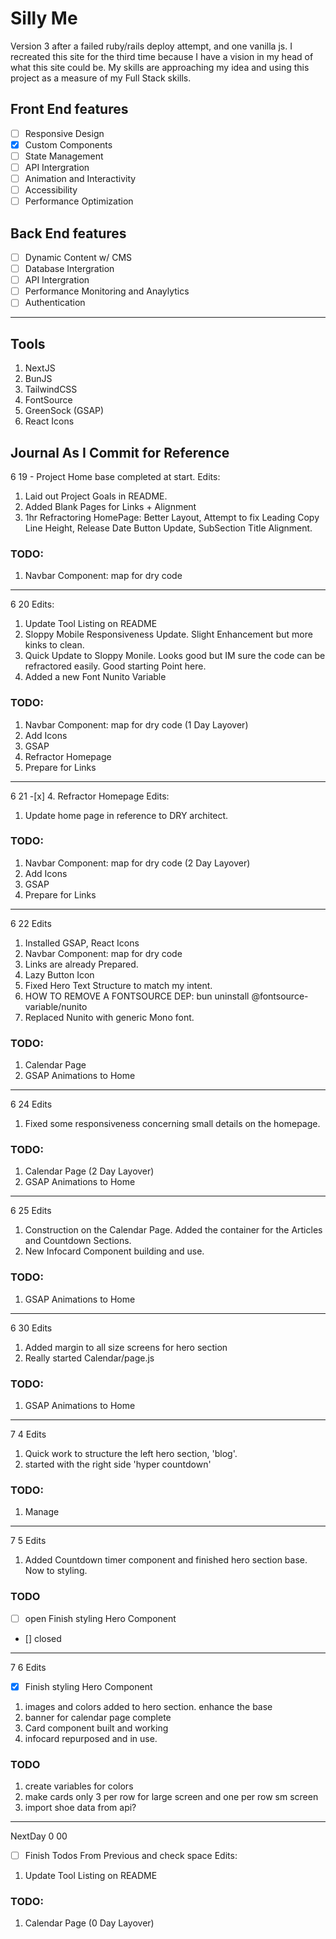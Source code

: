 # Silly Me

Version 3 after a failed ruby/rails deploy attempt, and one vanilla js.
I recreated this site for the third time because I have a vision in my head of what this site could be. My skills are approaching my idea and using this project as a measure of my Full Stack skills.

## Front End features

- [ ] Responsive Design
- [x] Custom Components
- [ ] State Management
- [ ] API Intergration
- [ ] Animation and Interactivity
- [ ] Accessibility
- [ ] Performance Optimization

## Back End features

- [ ] Dynamic Content w/ CMS
- [ ] Database Intergration
- [ ] API Intergration
- [ ] Performance Monitoring and Anaylytics
- [ ] Authentication

---

## Tools

1. NextJS
2. BunJS
3. TailwindCSS
4. FontSource
5. GreenSock (GSAP)
6. React Icons

## Journal As I Commit for Reference

6 19 - Project Home base completed at start.
Edits:

1. Laid out Project Goals in README.
2. Added Blank Pages for Links + Alignment
3. 1hr Refractoring HomePage: Better Layout, Attempt to fix Leading Copy Line Height, Release Date Button Update, SubSection Title Alignment.

### TODO:

1. Navbar Component: map for dry code

---

6 20
Edits:

1. Update Tool Listing on README
2. Sloppy Mobile Responsiveness Update. Slight Enhancement but more kinks to clean.
3. Quick Update to Sloppy Monile. Looks good but IM sure the code can be refractored easily. Good starting Point here.
4. Added a new Font Nunito Variable

### TODO:

1. Navbar Component: map for dry code (1 Day Layover)
2. Add Icons
3. GSAP
4. Refractor Homepage
5. Prepare for Links

---

6 21 -[x] 4. Refractor Homepage
Edits:

1. Update home page in reference to DRY architect.

### TODO:

1. Navbar Component: map for dry code (2 Day Layover)
2. Add Icons
3. GSAP
4. Prepare for Links

---

6 22
Edits

1. Installed GSAP, React Icons
2. Navbar Component: map for dry code
3. Links are already Prepared.
4. Lazy Button Icon
5. Fixed Hero Text Structure to match my intent.
6. HOW TO REMOVE A FONTSOURCE DEP: bun uninstall @fontsource-variable/nunito
7. Replaced Nunito with generic Mono font.

### TODO:

1. Calendar Page
2. GSAP Animations to Home

---

6 24
Edits

1. Fixed some responsiveness concerning small details on the homepage.

### TODO:

1. Calendar Page (2 Day Layover)
2. GSAP Animations to Home

---

6 25
Edits

1. Construction on the Calendar Page. Added the container for the Articles and Countdown Sections.
2. New Infocard Component building and use.

### TODO:

1. GSAP Animations to Home

---

6 30
Edits

1. Added margin to all size screens for hero section
2. Really started Calendar/page.js

### TODO:

1. GSAP Animations to Home

---

7 4
Edits

1. Quick work to structure the left hero section, 'blog'.
2. started with the right side 'hyper countdown'

### TODO:

1. Manage

---

7 5
Edits

1. Added Countdown timer component and finished hero section base. Now to styling.

### TODO

- [ ] open Finish styling Hero Component
- [] closed

---

7 6
Edits

- [x] Finish styling Hero Component

1. images and colors added to hero section. enhance the base
2. banner for calendar page complete
3. Card component built and working
4. infocard repurposed and in use.

### TODO

1. create variables for colors
2. make cards only 3 per row for large screen and one per row sm screen
3. import shoe data from api?

---

NextDay
0 00

-[ ] Finish Todos From Previous and check space
Edits:

1. Update Tool Listing on README

### TODO:

1. Calendar Page (0 Day Layover)
